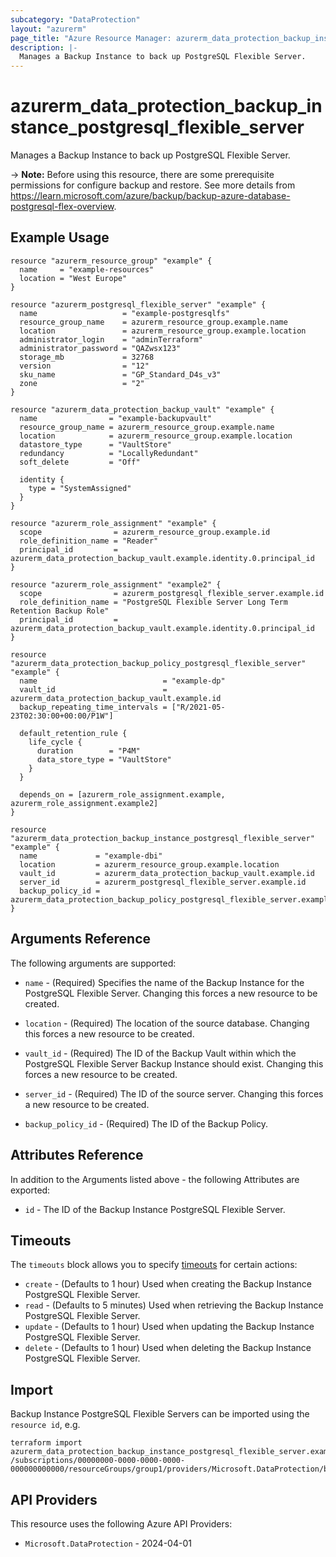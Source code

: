 ```yaml
---
subcategory: "DataProtection"
layout: "azurerm"
page_title: "Azure Resource Manager: azurerm_data_protection_backup_instance_postgresql_flexible_server"
description: |-
  Manages a Backup Instance to back up PostgreSQL Flexible Server.
---
```


# azurerm_data_protection_backup_instance_postgresql_flexible_server

Manages a Backup Instance to back up PostgreSQL Flexible Server.

-> **Note:** Before using this resource, there are some prerequisite permissions for configure backup and restore. See more details from <https://learn.microsoft.com/azure/backup/backup-azure-database-postgresql-flex-overview>.

## Example Usage

```hcl
resource "azurerm_resource_group" "example" {
  name     = "example-resources"
  location = "West Europe"
}

resource "azurerm_postgresql_flexible_server" "example" {
  name                   = "example-postgresqlfs"
  resource_group_name    = azurerm_resource_group.example.name
  location               = azurerm_resource_group.example.location
  administrator_login    = "adminTerraform"
  administrator_password = "QAZwsx123"
  storage_mb             = 32768
  version                = "12"
  sku_name               = "GP_Standard_D4s_v3"
  zone                   = "2"
}

resource "azurerm_data_protection_backup_vault" "example" {
  name                = "example-backupvault"
  resource_group_name = azurerm_resource_group.example.name
  location            = azurerm_resource_group.example.location
  datastore_type      = "VaultStore"
  redundancy          = "LocallyRedundant"
  soft_delete         = "Off"

  identity {
    type = "SystemAssigned"
  }
}

resource "azurerm_role_assignment" "example" {
  scope                = azurerm_resource_group.example.id
  role_definition_name = "Reader"
  principal_id         = azurerm_data_protection_backup_vault.example.identity.0.principal_id
}

resource "azurerm_role_assignment" "example2" {
  scope                = azurerm_postgresql_flexible_server.example.id
  role_definition_name = "PostgreSQL Flexible Server Long Term Retention Backup Role"
  principal_id         = azurerm_data_protection_backup_vault.example.identity.0.principal_id
}

resource "azurerm_data_protection_backup_policy_postgresql_flexible_server" "example" {
  name                            = "example-dp"
  vault_id                        = azurerm_data_protection_backup_vault.example.id
  backup_repeating_time_intervals = ["R/2021-05-23T02:30:00+00:00/P1W"]

  default_retention_rule {
    life_cycle {
      duration        = "P4M"
      data_store_type = "VaultStore"
    }
  }

  depends_on = [azurerm_role_assignment.example, azurerm_role_assignment.example2]
}

resource "azurerm_data_protection_backup_instance_postgresql_flexible_server" "example" {
  name             = "example-dbi"
  location         = azurerm_resource_group.example.location
  vault_id         = azurerm_data_protection_backup_vault.example.id
  server_id        = azurerm_postgresql_flexible_server.example.id
  backup_policy_id = azurerm_data_protection_backup_policy_postgresql_flexible_server.example.id
}
```

## Arguments Reference

The following arguments are supported:

* `name` - (Required) Specifies the name of the Backup Instance for the PostgreSQL Flexible Server. Changing this forces a new resource to be created.

* `location` - (Required) The location of the source database. Changing this forces a new resource to be created.

* `vault_id` - (Required) The ID of the Backup Vault within which the PostgreSQL Flexible Server Backup Instance should exist. Changing this forces a new resource to be created.

* `server_id` - (Required) The ID of the source server. Changing this forces a new resource to be created.

* `backup_policy_id` - (Required) The ID of the Backup Policy.

## Attributes Reference

In addition to the Arguments listed above - the following Attributes are exported:

* `id` - The ID of the Backup Instance PostgreSQL Flexible Server.

## Timeouts

The `timeouts` block allows you to specify [timeouts](https://developer.hashicorp.com/terraform/language/resources/configure#define-operation-timeouts) for certain actions:

* `create` - (Defaults to 1 hour) Used when creating the Backup Instance PostgreSQL Flexible Server.
* `read` - (Defaults to 5 minutes) Used when retrieving the Backup Instance PostgreSQL Flexible Server.
* `update` - (Defaults to 1 hour) Used when updating the Backup Instance PostgreSQL Flexible Server.
* `delete` - (Defaults to 1 hour) Used when deleting the Backup Instance PostgreSQL Flexible Server.

## Import

Backup Instance PostgreSQL Flexible Servers can be imported using the `resource id`, e.g.

```shell
terraform import azurerm_data_protection_backup_instance_postgresql_flexible_server.example /subscriptions/00000000-0000-0000-0000-000000000000/resourceGroups/group1/providers/Microsoft.DataProtection/backupVaults/vault1/backupInstances/backupInstance1
```

## API Providers
<!-- This section is generated, changes will be overwritten -->
This resource uses the following Azure API Providers:

* `Microsoft.DataProtection` - 2024-04-01
